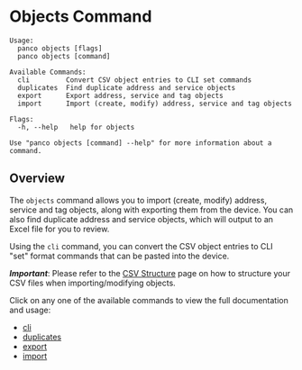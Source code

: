 # Objects Command

```
Usage:
  panco objects [flags]
  panco objects [command]

Available Commands:
  cli         Convert CSV object entries to CLI set commands
  duplicates  Find duplicate address and service objects
  export      Export address, service and tag objects
  import      Import (create, modify) address, service and tag objects

Flags:
  -h, --help   help for objects

Use "panco objects [command] --help" for more information about a command.
```

## Overview

The `objects` command allows you to import (create, modify) address, service and tag objects, along with exporting them from
the device. You can also find duplicate address and service objects, which will output to an Excel file for you to review.

Using the `cli` command, you can convert the CSV object entries to CLI "set" format commands that can be pasted into the device.

**_Important_**: Please refer to the [CSV Structure](https://panco.dev/csvObjects.html) page on how to structure your CSV files when importing/modifying objects.

Click on any one of the available commands to view the full documentation and usage:

* [cli](https://panco.dev/objectsCli.html)
* [duplicates](https://panco.dev/objectsDuplicates.html)
* [export](https://panco.dev/objectsExport.html)
* [import](https://panco.dev/objectsImport.html)